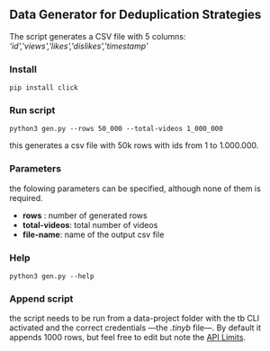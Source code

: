 ## Data Generator for Deduplication Strategies
The script generates a CSV file with 5 columns: _'id','views','likes','dislikes','timestamp'_

### Install
```
pip install click
```

### Run script
```
python3 gen.py --rows 50_000 --total-videos 1_000_000
```

this generates a csv file with 50k rows with ids from 1 to 1.000.000.

### Parameters
the folowing parameters can be specified, although none of them is required.
- __rows__ : number of generated rows
- __total-videos__: total number of videos
- __file-name__: name of the output csv file

### Help
```
python3 gen.py --help
```

### Append script
the script needs to be run from a data-project folder with the tb CLI activated and the correct credentials —the _.tinyb_ file—.
By default it appends 1000 rows, but feel free to edit but note the [API Limits](https://docs.tinybird.co/api-reference/api-reference.html#limits-title).